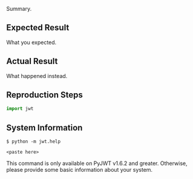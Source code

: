 Summary.

## Expected Result

What you expected.

## Actual Result

What happened instead.

## Reproduction Steps

```python
import jwt

```

## System Information

    $ python -m jwt.help

```
<paste here>
```

This command is only available on PyJWT v1.6.2 and greater. Otherwise,
please provide some basic information about your system.
